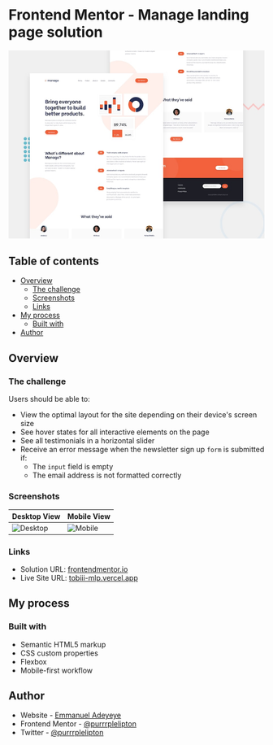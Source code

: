 # Frontend Mentor - Manage landing page solution

![Manage landing page challenge on Frontend Mentor](./design/desktop-preview.jpg)

## Table of contents

- [Overview](#overview)
  - [The challenge](#the-challenge)
  - [Screenshots](#screenshots)
  - [Links](#links)
- [My process](#my-process)
  - [Built with](#built-with)
- [Author](#author)

## Overview

### The challenge

Users should be able to:

- View the optimal layout for the site depending on their device's screen size
- See hover states for all interactive elements on the page
- See all testimonials in a horizontal slider
- Receive an error message when the newsletter sign up `form` is submitted if:
  - The `input` field is empty
  - The email address is not formatted correctly

### Screenshots

| Desktop View                     | Mobile View                    |
| -------------------------------- | ------------------------------ |
| ![Desktop](./design/desktop.png) | ![Mobile](./design/mobile.png) |

### Links

- Solution URL: [frontendmentor.io](https://your-solution-url.com)
- Live Site URL: [tobiii-mlp.vercel.app](https://tobiii-mlp.vercel.app)

## My process

### Built with

- Semantic HTML5 markup
- CSS custom properties
- Flexbox
- Mobile-first workflow

## Author

- Website - [Emmanuel Adeyeye](https://tobiii.vercel.app)
- Frontend Mentor - [@purrrplelipton](https://www.frontendmentor.io/profile/purrrplelipton)
- Twitter - [@purrrplelipton](https://www.twitter.com/purrrplelipton)
